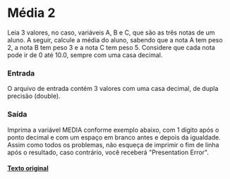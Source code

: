 # Média 2

Leia 3 valores, no caso, variáveis A, B e C, que são as três notas de um aluno. A seguir, calcule a média do aluno, sabendo que a nota A tem peso 2, a nota B tem peso 3 e a nota C tem peso 5. Considere que cada nota pode ir de 0 até 10.0, sempre com uma casa decimal.

### Entrada
O arquivo de entrada contém 3 valores com uma casa decimal, de dupla precisão (double).

### Saída
Imprima a variável MEDIA conforme exemplo abaixo, com 1 dígito após o ponto decimal e com um espaço em branco antes e depois da igualdade. Assim como todos os problemas, não esqueça de imprimir o fim de linha após o resultado, caso contrário, você receberá "Presentation Error".

#### [Texto original](https://www.urionlinejudge.com.br/judge/pt/problems/view/1006)
